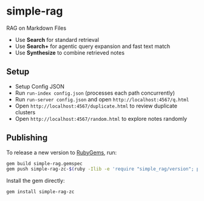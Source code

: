 # simple-rag

RAG on Markdown Files

- Use **Search** for standard retrieval
- Use **Search+** for agentic query expansion and fast text match
- Use **Synthesize** to combine retrieved notes

## Setup

- Setup Config JSON
- Run `run-index config.json` (processes each path concurrently)
- Run `run-server config.json` and open `http://localhost:4567/q.html`
- Open `http://localhost:4567/duplicate.html` to review duplicate clusters
- Open `http://localhost:4567/random.html` to explore notes randomly

## Publishing

To release a new version to [RubyGems](https://rubygems.org), run:

```bash
gem build simple-rag.gemspec
gem push simple-rag-zc-$(ruby -Ilib -e 'require "simple_rag/version"; puts SimpleRag::VERSION').gem
```

Install the gem directly:

```bash
gem install simple-rag-zc
```
